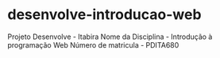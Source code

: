 # desenvolve-introducao-web
Projeto Desenvolve - Itabira
Nome da Disciplina - Introdução à programação Web
Número de matricula - PDITA680
